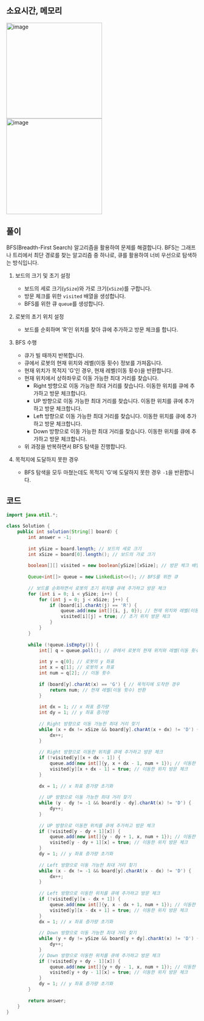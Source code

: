 ## 소요시간, 메모리
<img width="252" alt="image" src="https://github.com/Morning-Algorithm-Study-2023/Algorithm/assets/96964263/c1959db3-0b1c-48a9-ba62-a2bc33e8a0c6">
<img width="252" alt="image" src="https://github.com/Morning-Algorithm-Study-2023/Algorithm/assets/96964263/46ea19a3-c6f0-4eaf-9faa-4b93110d0f13">


## 풀이
BFS(Breadth-First Search) 알고리즘을 활용하여 문제를 해결합니다. BFS는 그래프나 트리에서 최단 경로를 찾는 알고리즘 중 하나로, 큐를 활용하여 너비 우선으로 탐색하는 방식입니다.

1. 보드의 크기 및 초기 설정
   - 보드의 세로 크기(`ySize`)와 가로 크기(`xSize`)를 구합니다.
   - 방문 체크를 위한 `visited` 배열을 생성합니다.
   - BFS를 위한 큐 `queue`를 생성합니다.

2. 로봇의 초기 위치 설정
   - 보드를 순회하며 'R'인 위치를 찾아 큐에 추가하고 방문 체크를 합니다.

3. BFS 수행
   - 큐가 빌 때까지 반복합니다.
   - 큐에서 로봇의 현재 위치와 레벨(이동 횟수) 정보를 가져옵니다.
   - 현재 위치가 목적지 'G'인 경우, 현재 레벨(이동 횟수)을 반환합니다.
   - 현재 위치에서 상하좌우로 이동 가능한 최대 거리를 찾습니다.
     - Right 방향으로 이동 가능한 최대 거리를 찾습니다. 이동한 위치를 큐에 추가하고 방문 체크합니다.
     - UP 방향으로 이동 가능한 최대 거리를 찾습니다. 이동한 위치를 큐에 추가하고 방문 체크합니다.
     - Left 방향으로 이동 가능한 최대 거리를 찾습니다. 이동한 위치를 큐에 추가하고 방문 체크합니다.
     - Down 방향으로 이동 가능한 최대 거리를 찾습니다. 이동한 위치를 큐에 추가하고 방문 체크합니다.
   - 위 과정을 반복하면서 BFS 탐색을 진행합니다.

4. 목적지에 도달하지 못한 경우
   - BFS 탐색을 모두 마쳤는데도 목적지 'G'에 도달하지 못한 경우 `-1`을 반환합니다.


## 코드


```java
import java.util.*;

class Solution {
    public int solution(String[] board) {
        int answer = -1;
     
        int ySize = board.length; // 보드의 세로 크기
        int xSize = board[0].length(); // 보드의 가로 크기
        
        boolean[][] visited = new boolean[ySize][xSize]; // 방문 체크 배열
        
        Queue<int[]> queue = new LinkedList<>(); // BFS를 위한 큐
        
        // 보드를 순회하면서 로봇의 초기 위치를 큐에 추가하고 방문 체크
        for (int i = 0; i < ySize; i++) {
            for (int j = 0; j < xSize; j++) {
                if (board[i].charAt(j) == 'R') {
                    queue.add(new int[]{i, j, 0}); // 현재 위치와 레벨(이동 횟수) 정보를 큐에 추가
                    visited[i][j] = true; // 초기 위치 방문 체크
                }
            }
        }
        
        while (!queue.isEmpty()) {
            int[] q = queue.poll(); // 큐에서 로봇의 현재 위치와 레벨(이동 횟수) 정보를 가져옴
            
            int y = q[0]; // 로봇의 y 좌표
            int x = q[1]; // 로봇의 x 좌표
            int num = q[2]; // 이동 횟수
            
            if (board[y].charAt(x) == 'G') { // 목적지에 도착한 경우
                return num; // 현재 레벨(이동 횟수) 반환
            }
            
            int dx = 1; // x 좌표 증가량
            int dy = 1; // y 좌표 증가량
            
            // Right 방향으로 이동 가능한 최대 거리 찾기
            while (x + dx != xSize && board[y].charAt(x + dx) != 'D') {
                dx++;
            }
            
            // Right 방향으로 이동한 위치를 큐에 추가하고 방문 체크
            if (!visited[y][x + dx - 1]) {
                queue.add(new int[]{y, x + dx - 1, num + 1}); // 이동한 위치와 새로운 레벨(이동 횟수) 정보를 큐에 추가
                visited[y][x + dx - 1] = true; // 이동한 위치 방문 체크
            }
            
            dx = 1; // x 좌표 증가량 초기화
            
            // UP 방향으로 이동 가능한 최대 거리 찾기
            while (y - dy != -1 && board[y - dy].charAt(x) != 'D') {
                dy++;
            }
            
            // UP 방향으로 이동한 위치를 큐에 추가하고 방문 체크
            if (!visited[y - dy + 1][x]) {
                queue.add(new int[]{y - dy + 1, x, num + 1}); // 이동한 위치와 새로운 레벨(이동 횟수) 정보를 큐에 추가
                visited[y - dy + 1][x] = true; // 이동한 위치 방문 체크
            }
            dy = 1; // y 좌표 증가량 초기화
            
            // Left 방향으로 이동 가능한 최대 거리 찾기
            while (x - dx != -1 && board[y].charAt(x - dx) != 'D') {
                dx++;
            }
            
            // Left 방향으로 이동한 위치를 큐에 추가하고 방문 체크
            if (!visited[y][x - dx + 1]) {
                queue.add(new int[]{y, x - dx + 1, num + 1}); // 이동한 위치와 새로운 레벨(이동 횟수) 정보를 큐에 추가
                visited[y][x - dx + 1] = true; // 이동한 위치 방문 체크
            }
            dx = 1; // x 좌표 증가량 초기화
            
            // Down 방향으로 이동 가능한 최대 거리 찾기
            while (y + dy != ySize && board[y + dy].charAt(x) != 'D') {
                dy++;
            }                     
            // Down 방향으로 이동한 위치를 큐에 추가하고 방문 체크
            if (!visited[y + dy - 1][x]) {
                queue.add(new int[]{y + dy - 1, x, num + 1}); // 이동한 위치와 새로운 레벨(이동 횟수) 정보를 큐에 추가
                visited[y + dy - 1][x] = true; // 이동한 위치 방문 체크
            }
            dy = 1; // y 좌표 증가량 초기화
        }
        
        return answer;
    }
}


```
